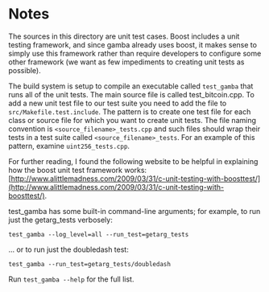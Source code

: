 # Notes
The sources in this directory are unit test cases.  Boost includes a
unit testing framework, and since gamba already uses boost, it makes
sense to simply use this framework rather than require developers to
configure some other framework (we want as few impediments to creating
unit tests as possible).

The build system is setup to compile an executable called `test_gamba`
that runs all of the unit tests.  The main source file is called
test_bitcoin.cpp. To add a new unit test file to our test suite you need 
to add the file to `src/Makefile.test.include`. The pattern is to create 
one test file for each class or source file for which you want to create 
unit tests.  The file naming convention is `<source_filename>_tests.cpp` 
and such files should wrap their tests in a test suite 
called `<source_filename>_tests`. For an example of this pattern, 
examine `uint256_tests.cpp`.

For further reading, I found the following website to be helpful in
explaining how the boost unit test framework works:
[http://www.alittlemadness.com/2009/03/31/c-unit-testing-with-boosttest/](http://www.alittlemadness.com/2009/03/31/c-unit-testing-with-boosttest/).

test_gamba has some built-in command-line arguments; for
example, to run just the getarg_tests verbosely:

    test_gamba --log_level=all --run_test=getarg_tests

... or to run just the doubledash test:

    test_gamba --run_test=getarg_tests/doubledash

Run `test_gamba --help` for the full list.

